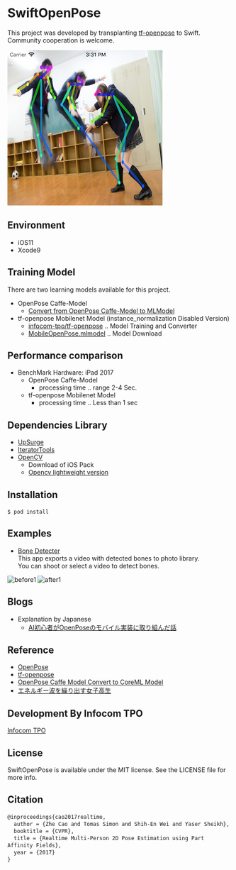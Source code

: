 # SwiftOpenPose

This project was developed by transplanting [tf-openpose](https://github.com/ildoonet/tf-openpose) to Swift.  
Community cooperation is welcome.  

![swiftopenpose_result](images/swiftopenpose_result.png)

## Environment
* iOS11
* Xcode9

## Training Model

There are two learning models available for this project.

* OpenPose Caffe-Model
  * [Convert from OpenPose Caffe-Model to MLModel](doc/CaffeToMLModel.md)
* tf-openpose Mobilenet Model (instance_normalization Disabled Version)
  * [infocom-tpo/tf-openpose](https://github.com/infocom-tpo/tf-openpose/tree/master/convert) .. Model Training and Converter
  * [MobileOpenPose.mlmodel](https://s3-ap-northeast-1.amazonaws.com/swiftopenpose/MobileOpenPose.mlmodel) .. Model Download

## Performance comparison

* BenchMark Hardware: iPad 2017
  * OpenPose Caffe-Model
    * processing time .. range 2-4 Sec.
  * tf-openpose Mobilenet Model
    * processing time .. Less than 1 sec

## Dependencies Library

* [UpSurge](https://github.com/aleph7/Upsurge)
* [IteratorTools](https://github.com/mpangburn/IteratorTools)
* [OpenCV](https://opencv.org/releases.html)
  * Download of iOS Pack
  * [Opencv lightweight version](doc/openpose_minimum.md)

## Installation

```
$ pod install
```

## Examples

* [Bone Detecter](examples/BoneDetecter)  
This app exports a video with detected bones to photo library.  
You can shoot or select a video to detect bones.

![before1](examples/BoneDetecter/images/before1.gif)
![after1](examples/BoneDetecter/images/after1.gif)

## Blogs

* Explanation by Japanese
  * [AI初心者がOpenPoseのモバイル実装に取り組んだ話](https://qiita.com/otmb/items/b924b5f600db1ce11037)

## Reference

* [OpenPose](https://github.com/CMU-Perceptual-Computing-Lab/openpose)
* [tf-openpose](https://github.com/ildoonet/tf-openpose)
* [OpenPose Caffe Model Convert to CoreML Model](https://gist.github.com/otmb/7b2e1caf3330b97c82dc217af5844ad5)
* [エネルギー波を繰り出す女子高生](https://www.pakutaso.com/20151016274post-6129.html)

## Development By Infocom TPO

[Infocom TPO](https://lab.infocom.co.jp/)

## License

SwiftOpenPose is available under the MIT license. See the LICENSE file for more info.

## Citation

```
@inproceedings{cao2017realtime,
  author = {Zhe Cao and Tomas Simon and Shih-En Wei and Yaser Sheikh},
  booktitle = {CVPR},
  title = {Realtime Multi-Person 2D Pose Estimation using Part Affinity Fields},
  year = {2017}
}
```